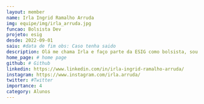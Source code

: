 ```yaml
---
layout: member
name: Irla Ingrid Ramalho Arruda
img: equipe/img/irla_arruda.jpg
funcao: Bolsista Dev
projeto: esig
desde: 2022-09-01
saiu: #data de fim obs: Caso tenha saido
description: Olá me chama Irla e faço parte da ESIG como bolsista, sou desenvolvedor beckend e trabalho principalmente com Java e banco de dados sql. Gosto de ler e ouvir música no meu tempo livre, tento sempre desenvolver minha criatividade e busco sempre aprimorar meu conhecimento na área que atuo.
home_page: # home page
github: # Github 
linkedin: https://www.linkedin.com/in/irla-ingrid-ramalho-arruda/ 
instagram: https://www.instagram.com/irla.arruda/
twitter: #Twitter
importance: 4
category: Alunos
---
```

